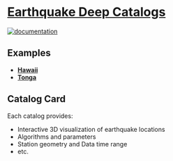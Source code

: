 # [Earthquake Deep Catalogs](https://ai4eps.github.io/Earthquake_Deep_Catalog)

[![documentation](https://github.com/AI4EPS/Earthquake_Deep_Catalog/actions/workflows/docs.yml/badge.svg?branch=main)](https://ai4eps.github.io/Earthquake_Deep_Catalog)

## Examples

<!-- - **[Hawaii (demo)](catalogs/Hawaii/demo/info.md)** -->
- **[Hawaii](catalogs/Hawaii/info.md)**
- **[Tonga](catalogs/Tonga/info.md)**

## Catalog Card

Each catalog provides:

   - Interactive 3D visualization of earthquake locations
   - Algorithms and parameters
   - Station geometry and Data time range
   - etc.